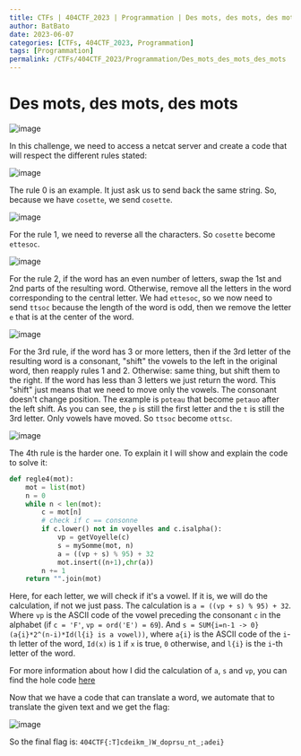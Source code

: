 ```yaml
---
title: CTFs | 404CTF_2023 | Programmation | Des mots, des mots, des mots
author: BatBato
date: 2023-06-07
categories: [CTFs, 404CTF_2023, Programmation]
tags: [Programmation]
permalink: /CTFs/404CTF_2023/Programmation/Des_mots_des_mots_des_mots
---
```


# Des mots, des mots, des mots

![image](https://github.com/Nouman404/nouman404.github.io/assets/73934639/bdc27c48-7ce0-41c8-b2ea-8b626613b521)

In this challenge, we need to access a netcat server and create a code that will respect the different rules stated:

![image](https://github.com/Nouman404/nouman404.github.io/assets/73934639/4c122cda-62a9-42bb-84ce-fb2b3baf9f51)

The rule 0 is an example. It just ask us to send back the same string. So, because we have `cosette`, we send `cosette`.

![image](https://github.com/Nouman404/nouman404.github.io/assets/73934639/7106b317-20e5-4c3e-b53d-2be8d595a2e5)

For the rule 1, we need to reverse all the characters. So `cosette` become `ettesoc`.

![image](https://github.com/Nouman404/nouman404.github.io/assets/73934639/b700185f-361a-4752-911a-4d063d8eb02f)

For the rule 2, if the word has an even number of letters, swap the 1st and 2nd parts of the resulting word. Otherwise, remove all the letters in the word corresponding to the central letter.
We had `ettesoc`, so we now need to send `ttsoc` because the length of the word is odd, then we remove the letter `e` that is at the center of the word.

![image](https://github.com/Nouman404/nouman404.github.io/assets/73934639/6f597e7a-7576-4517-944f-43728354423f)

For the 3rd rule, if the word has 3 or more letters, then if the 3rd letter of the resulting word is a consonant, "shift" the vowels to the left in the original word, then reapply rules 1 and 2. Otherwise: same thing, but shift them to the right. If the word has less than 3 letters we just return the word. This "shift" just means that we need to move only the vowels. The consonant doesn't change position. The example is `poteau` that become `petauo` after the left shift. As you can see, the `p` is still the first letter and the `t` is still the 3rd letter. Only vowels have moved. So `ttsoc` become `ottsc`.
 
![image](https://github.com/Nouman404/nouman404.github.io/assets/73934639/419c5ef1-309e-48c4-929a-06a06247d949)

The 4th rule is the harder one. To explain it I will show and explain the code to solve it:

```python
def regle4(mot):
	mot = list(mot)
	n = 0
	while n < len(mot):
		c = mot[n]
		# check if c == consonne
		if c.lower() not in voyelles and c.isalpha():
			vp = getVoyelle(c)
			s = mySomme(mot, n)
			a = ((vp + s) % 95) + 32
			mot.insert((n+1),chr(a))
		n += 1
	return "".join(mot)
```

Here, for each letter, we will check if it's a vowel. If it is, we will do the calculation, if not we just pass. The calculation is `a = ((vp + s) % 95) + 32`. Where `vp` is the ASCII code of the vowel preceding the consonant `c` in the alphabet (if `c = 'F'`, `vp = ord('E') = 69`). And `s = SUM{i=n-1 -> 0}(a{i}*2^(n-i)*Id(l{i} is a vowel))`, where `a{i}` is the ASCII code of the `i`-th letter of the word, `Id(x)` is `1` if `x` is true, `0` otherwise, and `l{i}` is the `i`-th letter of the word.

For more information about how I did the calculation of `a`, `s` and `vp`, you can find the hole code [here](https://github.com/Nouman404/nouman404.github.io/blob/main/_posts/CTFs/404CTF_2023/Programmation/desMots.py)

Now that we have a code that can translate a word, we automate that to translate the given text and we get the flag:

![image](https://github.com/Nouman404/nouman404.github.io/assets/73934639/8982fc77-78ab-41dc-b0a3-8aade18139c0)

So the final flag is: `404CTF{:T]cdeikm_)W_doprsu_nt_;adei}`
